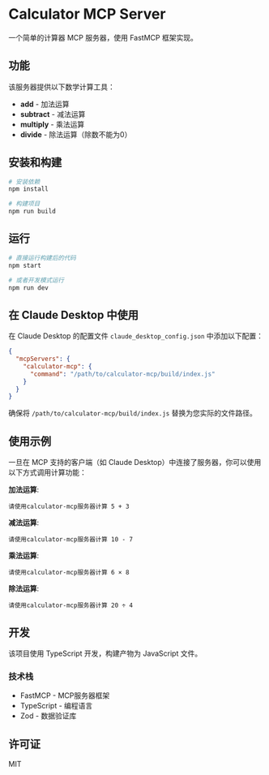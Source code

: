 # Calculator MCP Server

一个简单的计算器 MCP 服务器，使用 FastMCP 框架实现。

## 功能

该服务器提供以下数学计算工具：

- **add** - 加法运算
- **subtract** - 减法运算
- **multiply** - 乘法运算
- **divide** - 除法运算（除数不能为0）

## 安装和构建

```bash
# 安装依赖
npm install

# 构建项目
npm run build
```

## 运行

```bash
# 直接运行构建后的代码
npm start

# 或者开发模式运行
npm run dev
```

## 在 Claude Desktop 中使用

在 Claude Desktop 的配置文件 `claude_desktop_config.json` 中添加以下配置：

```json
{
  "mcpServers": {
    "calculator-mcp": {
      "command": "/path/to/calculator-mcp/build/index.js"
    }
  }
}
```

确保将 `/path/to/calculator-mcp/build/index.js` 替换为您实际的文件路径。

## 使用示例

一旦在 MCP 支持的客户端（如 Claude Desktop）中连接了服务器，你可以使用以下方式调用计算功能：

**加法运算**:
```
请使用calculator-mcp服务器计算 5 + 3
```

**减法运算**:
```
请使用calculator-mcp服务器计算 10 - 7
```

**乘法运算**:
```
请使用calculator-mcp服务器计算 6 × 8
```

**除法运算**:
```
请使用calculator-mcp服务器计算 20 ÷ 4
```

## 开发

该项目使用 TypeScript 开发，构建产物为 JavaScript 文件。

### 技术栈

- FastMCP - MCP服务器框架
- TypeScript - 编程语言
- Zod - 数据验证库

## 许可证

MIT 